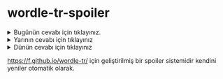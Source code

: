 # wordle-tr-spoiler

<details>
  <summary>Bugünün cevabı için tıklayınız.</summary>
  <br>
    <b> kupür </b>
</details>

<details>
  <summary>Yarının cevabı için tıklayınız</summary>
  <br>
   <b> yeşil </b>
</details>

<details>
  <summary>Dünün cevabı için tıklayınız </summary>
  <br>
  <b> sadak </b>
</details>

https://f.github.io/wordle-tr/ için geliştirilmiş bir spoiler sistemidir kendini yeniler otomatik olarak.

